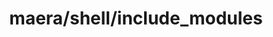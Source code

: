 ---
layout: default
title:  "maera/shell/include_modules"
category: development
tags: development
---